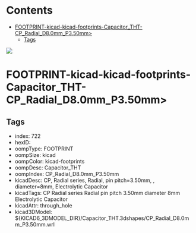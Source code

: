 



Contents
========

* [FOOTPRINT-kicad-kicad-footprints-Capacitor_THT-CP_Radial_D8.0mm_P3.50mm>](#footprint-kicad-kicad-footprints-capacitor_tht-cp_radial_d80mm_p350mm)
	* [Tags](#tags)
  
![][im]
# FOOTPRINT-kicad-kicad-footprints-Capacitor_THT-CP_Radial_D8.0mm_P3.50mm>

## Tags

- index: 722
- hexID: 
- oompType: FOOTPRINT
- oompSize: kicad
- oompColor: kicad-footprints
- oompDesc: Capacitor_THT
- oompIndex: CP_Radial_D8.0mm_P3.50mm
- kicadDesc: CP, Radial series, Radial, pin pitch=3.50mm, , diameter=8mm, Electrolytic Capacitor
- kicadTags: CP Radial series Radial pin pitch 3.50mm  diameter 8mm Electrolytic Capacitor
- kicadAttr: through_hole
- kicad3DModel: ${KICAD6_3DMODEL_DIR}/Capacitor_THT.3dshapes/CP_Radial_D8.0mm_P3.50mm.wrl



[im]: image.png
